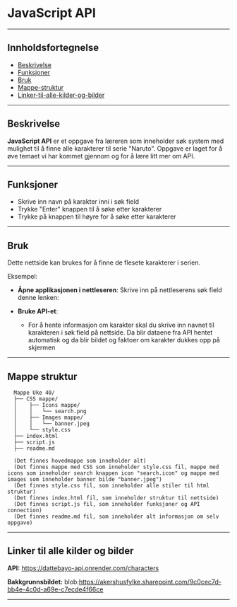 # JavaScript API

---

## Innholdsfortegnelse
- [Beskrivelse](#beskrivelse)
- [Funksjoner](#funksjoner)
- [Bruk](#bruk)
- [Mappe-struktur](#mappe-struktur)
- [Linker-til-alle-kilder-og-bilder](#linker-til-alle-kilder-og-bilder)

---

## Beskrivelse

**JavaScript API** er et oppgave fra læreren som inneholder søk system med mulighet til å finne alle karakterer til serie "Naruto". Oppgave er laget for å øve temaet vi har kommet gjennom og for å lære litt mer om API.

---

## Funksjoner

- Skrive inn navn på karakter inni i søk field
- Trykke "Enter" knappen til å søke etter karakterer
- Trykke på knappen til høyre for å søke etter karakterer

---

## Bruk

Dette nettside kan brukes for å finne de flesete karakterer i serien.

Eksempel:

- **Åpne applikasjonen i nettleseren**: Skrive inn på nettleserens søk field denne lenken: 
  
- **Bruke API-et**: 
  - For å hente informasjon om karakter skal du skrive inn navnet til karakteren i søk field på nettside. Da blir dataene fra API hentet automatisk og da blir bildet og faktoer om karakter dukkes opp på skjermen

---

## Mappe struktur
```
  Mappe Uke 40/
  ├── CSS mappe/
  │    ├── Icons mappe/
  │    │   └── search.png
  │    ├── Images mappe/
  │    │   └── banner.jpeg
  │    └── style.css
  ├── index.html
  ├── script.js
  ├── readme.md

  (Det finnes hovedmappe som inneholder alt)
  (Det finnes mappe med CSS som inneholder style.css fil, mappe med icons som inneholder search knappen icon "search.icon" og mappe med images som inneholder banner bilde "banner.jpeg")
  (Det finnes style.css fil, som inneholder alle stiler til html struktur)
  (Det finnes index.html fil, som inneholder struktur til nettside)
  (Det finnes script.js fil, som inneholder funksjoner og API connection)
  (Det finnes readme.md fil, som inneholder alt informasjon om selv oppgave)
```
---

## Linker til alle kilder og bilder

**API:** https://dattebayo-api.onrender.com/characters

**Bakkgrunnsbildet:** blob:https://akershusfylke.sharepoint.com/9c0cec7d-bb4e-4c0d-a69e-c7ecde4f66ce

---






